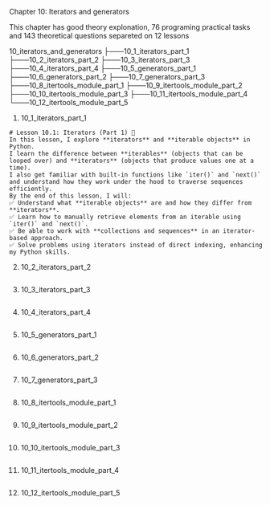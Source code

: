Chapter 10: Iterators and generators

This chapter has good theory explonation, 76 programing practical tasks and 143 theoretical questions separeted on 12 lessons

10_iterators_and_generators
├───10_1_iterators_part_1
├───10_2_iterators_part_2
├───10_3_iterators_part_3
├───10_4_iterators_part_4
├───10_5_generators_part_1
├───10_6_generators_part_2
├───10_7_generators_part_3
├───10_8_itertools_module_part_1
├───10_9_itertools_module_part_2
├───10_10_itertools_module_part_3
├───10_11_itertools_module_part_4
└───10_12_itertools_module_part_5

1. 10_1_iterators_part_1

```
# Lesson 10.1: Iterators (Part 1) 📝
In this lesson, I explore **iterators** and **iterable objects** in Python.
I learn the difference between **iterables** (objects that can be looped over) and **iterators** (objects that produce values one at a time).
I also get familiar with built-in functions like `iter()` and `next()` and understand how they work under the hood to traverse sequences efficiently.
By the end of this lesson, I will:
✅ Understand what **iterable objects** are and how they differ from **iterators**.
✅ Learn how to manually retrieve elements from an iterable using `iter()` and `next()`.
✅ Be able to work with **collections and sequences** in an iterator-based approach.
✅ Solve problems using iterators instead of direct indexing, enhancing my Python skills.
```

2. 10_2_iterators_part_2

```

```

3. 10_3_iterators_part_3

```

```

4. 10_4_iterators_part_4

```

```

5. 10_5_generators_part_1

```

```

6. 10_6_generators_part_2

```

```

7. 10_7_generators_part_3

```

```

8. 10_8_itertools_module_part_1

```

```

9. 10_9_itertools_module_part_2

```

```

10. 10_10_itertools_module_part_3

```

```

11. 10_11_itertools_module_part_4

```

```

12. 10_12_itertools_module_part_5

```

```
